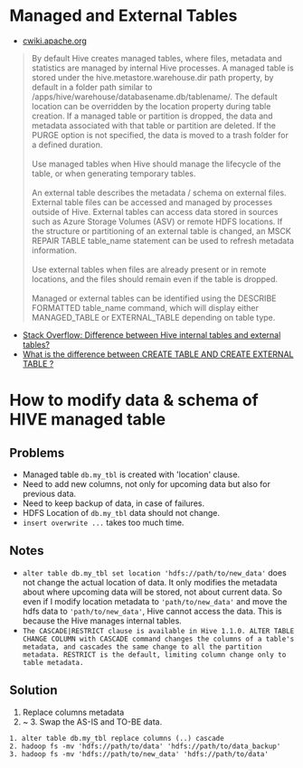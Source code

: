 # Managed and External Tables

- [cwiki.apache.org](https://cwiki.apache.org/confluence/display/Hive/LanguageManual+DDL#LanguageManualDDL-CreateTableCreate/Drop/TruncateTable
)
>By default Hive creates managed tables, where files, metadata and statistics are managed by internal Hive processes. A managed table is stored under the hive.metastore.warehouse.dir path property, by default in a folder path similar to /apps/hive/warehouse/databasename.db/tablename/. The default location can be overridden by the location property during table creation. If a managed table or partition is dropped, the data and metadata associated with that table or partition are deleted. If the PURGE option is not specified, the data is moved to a trash folder for a defined duration.
<br><br>Use managed tables when Hive should manage the lifecycle of the table, or when generating temporary tables.
<br><br>An external table describes the metadata / schema on external files. External table files can be accessed and managed by processes outside of Hive. External tables can access data stored in sources such as Azure Storage Volumes (ASV) or remote HDFS locations. If the structure or partitioning of an external table is changed, an MSCK REPAIR TABLE table_name statement can be used to refresh metadata information.
<br><br>Use external tables when files are already present or in remote locations, and the files should remain even if the table is dropped.
<br><br>Managed or external tables can be identified using the DESCRIBE FORMATTED table_name command, which will display either MANAGED_TABLE or EXTERNAL_TABLE depending on table type.

- [Stack Overflow: Difference between Hive internal tables and external tables?](https://stackoverflow.com/questions/17038414/difference-between-hive-internal-tables-and-external-tables)
- [What is the difference between CREATE TABLE AND CREATE EXTERNAL TABLE ?](http://data-flair.training/forums/topic/what-is-the-difference-between-create-table-and-create-external-table)

# How to modify data & schema of HIVE managed table
## Problems
- Managed table `db.my_tbl` is created with 'location' clause.
- Need to add new columns, not only for upcoming data but also for previous data.
- Need to keep backup of data, in case of failures.
- HDFS Location of `db.my_tbl` data should not change.
- `insert overwrite ...` takes too much time.

## Notes
- `alter table db.my_tbl set location 'hdfs://path/to/new_data'` does not change the actual location of data. It only modifies the metadata about where upcoming data will be stored, not about current data. So even if I modify location metadata to `'path/to/new_data'` and move the hdfs data to `'path/to/new_data'`, Hive cannot access the data. This is because the Hive manages internal tables.
- ```The CASCADE|RESTRICT clause is available in Hive 1.1.0. ALTER TABLE CHANGE COLUMN with CASCADE command changes the columns of a table's metadata, and cascades the same change to all the partition metadata. RESTRICT is the default, limiting column change only to table metadata.```

## Solution
1. Replace columns metadata
2. ~ 3. Swap the AS-IS and TO-BE data.
```
1. alter table db.my_tbl replace columns (..) cascade
2. hadoop fs -mv 'hdfs://path/to/data' 'hdfs://path/to/data_backup'
3. hadoop fs -mv 'hdfs://path/to/new_data' 'hdfs://path/to/data'
```
